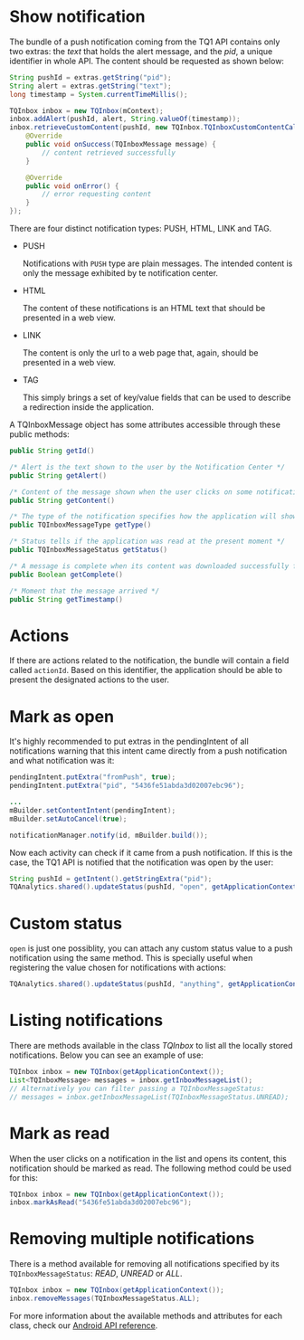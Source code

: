 # Show notification
The bundle of a push notification coming from the TQ1 API contains only two extras: the *text* that holds the alert message, and the *pid*, a unique identifier in whole API. The content should be requested as shown below:

```java
String pushId = extras.getString("pid");
String alert = extras.getString("text");
long timestamp = System.currentTimeMillis();

TQInbox inbox = new TQInbox(mContext);
inbox.addAlert(pushId, alert, String.valueOf(timestamp));
inbox.retrieveCustomContent(pushId, new TQInbox.TQInboxCustomContentCallback() {
    @Override
    public void onSuccess(TQInboxMessage message) {
        // content retrieved successfully
    }

    @Override
    public void onError() {
        // error requesting content
    }
});
```

There are four distinct notification types: PUSH, HTML, LINK and TAG.

- PUSH
    
    Notifications with `PUSH` type are plain messages. The intended content is only the message exhibited by te notification center.

- HTML

    The content of these notifications is an HTML text that should be presented in a web view.

- LINK
    
    The content is only the url to a web page that, again, should be presented in a web view.

- TAG
    
    This simply brings a set of key/value fields that can be used to describe a redirection inside the application.

A TQInboxMessage object has some attributes accessible through these public methods:

```java
public String getId()

/* Alert is the text shown to the user by the Notification Center */
public String getAlert()

/* Content of the message shown when the user clicks on some notification */
public String getContent()

/* The type of the notification specifies how the application will show an incoming content to the user */
public TQInboxMessageType getType()

/* Status tells if the application was read at the present moment */
public TQInboxMessageStatus getStatus()

/* A message is complete when its content was downloaded successfully from the API */
public Boolean getComplete()

/* Moment that the message arrived */
public String getTimestamp()
```

# Actions

If there are actions related to the notification, the bundle will contain a field called `actionId`. Based on this identifier, the application should be able to present the designated actions to the user.

# Mark as open

It's highly recommended to put extras in the pendingIntent of all notifications warning that this intent came directly from a push notification and what notification was it:

```java
pendingIntent.putExtra("fromPush", true);
pendingIntent.putExtra("pid", "5436fe51abda3d02007ebc96");

...
mBuilder.setContentIntent(pendingIntent);
mBuilder.setAutoCancel(true);

notificationManager.notify(id, mBuilder.build());
```

Now each activity can check if it came from a push notification. If this is the case, the TQ1 API is notified that the notification was open by the user:

```java
String pushId = getIntent().getStringExtra("pid");
TQAnalytics.shared().updateStatus(pushId, "open", getApplicationContext());
```

# Custom status

`open` is just one possiblity, you can attach any custom status value to a push notification using the same method. This is specially useful when registering the value chosen for notifications with actions:

```java
TQAnalytics.shared().updateStatus(pushId, "anything", getApplicationContext());
```

# Listing notifications

There are methods available in the class *TQInbox* to list all the locally stored notifications. Below you can see an example of use:

```java
TQInbox inbox = new TQInbox(getApplicationContext());
List<TQInboxMessage> messages = inbox.getInboxMessageList();
// Alternatively you can filter passing a TQInboxMessageStatus:
// messages = inbox.getInboxMessageList(TQInboxMessageStatus.UNREAD);
```

# Mark as read

When the user clicks on a notification in the list and opens its content, this notification should be marked as read. The following method could be used for this:

```java
TQInbox inbox = new TQInbox(getApplicationContext());
inbox.markAsRead("5436fe51abda3d02007ebc96");
```

# Removing multiple notifications

There is a method available for removing all notifications specified by its `TQInboxMessageStatus`: *READ*, *UNREAD* or *ALL*.

```java
TQInbox inbox = new TQInbox(getApplicationContext());
inbox.removeMessages(TQInboxMessageStatus.ALL);
```

For more information about the available methods and attributes for each class, check our [Android API reference](http://tq1.github.io/br-tq1-sdk-android/).

